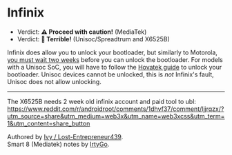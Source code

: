 # Infinix

- Verdict: **⚠️ Proceed with caution!** (MediaTek)
- Verdict: **🍅 Terrible!** (Unisoc/Spreadtrum and X6525B)

Infinix does allow you to unlock your bootloader, but similarly to Motorola, [you must wait two weeks][Infinix unlock] before you can unlock the bootloader. For models with a Unisoc SoC, you will have to follow the [Hovatek guide][Unisoc Unlock] to unlock your bootloader. Unisoc devices cannot be unlocked, this is *not* Infinix's fault, Unisoc does not allow unlocking.
***

The X6525B needs 2 week old infinix account and paid tool to ubl: https://www.reddit.com/r/androidroot/comments/1dhvf37/comment/ljjrqzx/?utm_source=share&utm_medium=web3x&utm_name=web3xcss&utm_term=1&utm_content=share_button

Authored by [Ivy / Lost-Entrepreneur439](https://github.com/Lost-Entrepreneur439).<br/>
Smart 8 (Mediatek) notes by [IrtyGo](https://github.com/irtygo).<br/>

[Unisoc Unlock]:https://www.hovatek.com/forum/thread-32287.html
[Infinix unlock]:https://www.reddit.com/r/AndroidRoms/comments/1dhvgv8/unlock_oem_for_infinix_smart_8/
